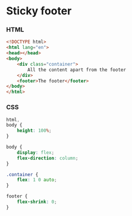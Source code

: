 # Sticky footer

### HTML

```html
<!DOCTYPE html>
<html lang="en">
<head></head>
<body>
    <div class="container">
        All the content apart from the footer
    </div>
    <footer>The footer</footer>
</body>
</html>
```

### CSS

```css
html,
body {
	height: 100%;
}

body {
	display: flex;
	flex-direction: column; 
}

.container {
	flex: 1 0 auto;
}

footer {
	flex-shrink: 0;
}
``` 
